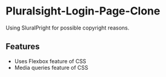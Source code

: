# Pluralsight-Login-Page-Clone

Using SluralPright for possible copyright reasons.

## Features

- Uses Flexbox feature of CSS
- Media queries feature of CSS

